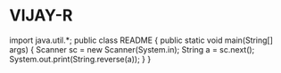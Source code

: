 # VIJAY-R
import java.util.*;
public class README
{
public static void main(String[] args)
{
Scanner sc = new Scanner(System.in);
String a = sc.next();
System.out.print(String.reverse(a));
}
}
